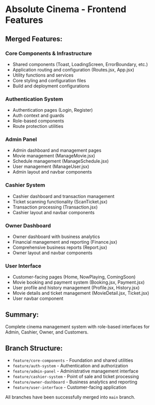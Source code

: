 # Absolute Cinema - Frontend Features

## Merged Features:

### Core Components & Infrastructure
- Shared components (Toast, LoadingScreen, ErrorBoundary, etc.)
- Application routing and configuration (Routes.jsx, App.jsx)
- Utility functions and services
- Core styling and configuration files
- Build and deployment configurations

### Authentication System
- Authentication pages (Login, Register)
- Auth context and guards
- Role-based components
- Route protection utilities

### Admin Panel
- Admin dashboard and management pages
- Movie management (ManageMovie.jsx)
- Schedule management (ManageSchedule.jsx) 
- User management (ManageUser.jsx)
- Admin layout and navbar components

### Cashier System
- Cashier dashboard and transaction management
- Ticket scanning functionality (ScanTicket.jsx)
- Transaction processing (Transaction.jsx)
- Cashier layout and navbar components

### Owner Dashboard
- Owner dashboard with business analytics
- Financial management and reporting (Finance.jsx)
- Comprehensive business reports (Report.jsx)
- Owner layout and navbar components

### User Interface
- Customer-facing pages (Home, NowPlaying, ComingSoon)
- Movie booking and payment system (Booking.jsx, Payment.jsx)
- User profile and history management (Profile.jsx, History.jsx)
- Movie details and ticket management (MovieDetail.jsx, Ticket.jsx)
- User navbar component

## Summary:
Complete cinema management system with role-based interfaces for Admin, Cashier, Owner, and Customers.

## Branch Structure:
- `feature/core-components` - Foundation and shared utilities
- `feature/auth-system` - Authentication and authorization
- `feature/admin-panel` - Administrative management interface
- `feature/cashier-system` - Point of sale and ticket processing
- `feature/owner-dashboard` - Business analytics and reporting
- `feature/user-interface` - Customer-facing application

All branches have been successfully merged into `main` branch.